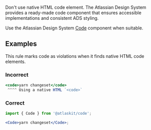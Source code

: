 Don't use native HTML code element. The Atlassian Design System provides a ready-made code component
that ensures accessible implementations and consistent ADS styling.

Use the Atlassian Design System [Code](/components/code/) component when suitable.

## Examples

This rule marks code as violations when it finds native HTML code elements.

### Incorrect

```jsx
<code>yarn changeset</code>
 ^^^^ Using a native HTML `<code>`
```

### Correct

```jsx
import { Code } from '@atlaskit/code';

<Code>yarn changeset</Code>;
```
